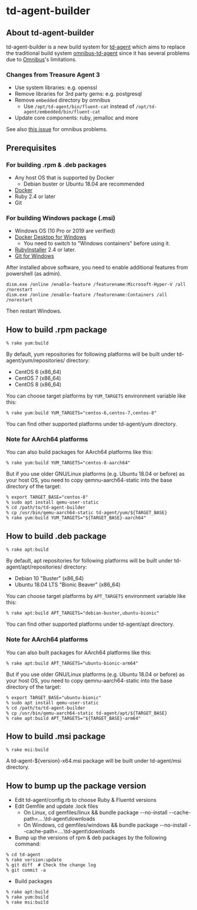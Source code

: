 # td-agent-builder

## About td-agent-builder

td-agent-builder is a new build system for [td-agent](http://docs.treasuredata.com/articles/td-agent) which aims to replace the traditional build system [omnibus-td-agent](https://github.com/treasure-data/omnibus-td-agent) since it has several problems due to [Omnibus](https://github.com/chef/omnibus)'s limitations.

### Changes from Treasure Agent 3

* Use system libraries: e.g. openssl
* Remove libraries for 3rd party gems: e.g. postgresql
* Remove `embedded` directory by omnibus
  * Use `/opt/td-agent/bin/fluent-cat` instead of `/opt/td-agent/embedded/bin/fluent-cat`
* Update core components: ruby, jemalloc and more

See also [this issue](https://github.com/treasure-data/omnibus-td-agent/issues/219) for omnibus problems.

## Prerequisites

### For building .rpm & .deb packages

  * Any host OS that is supported by Docker
    * Debian buster or Ubuntu 18.04 are recommended
  * [Docker](https://docs.docker.com/install/)
  * Ruby 2.4 or later
  * Git

### For building Windows package (.msi)

  * Windows OS (10 Pro or 2019 are verified)
  * [Docker Desktop for Windows](https://hub.docker.com/editions/community/docker-ce-desktop-windows)
    * You need to switch to "Windows containers" before using it.
  * [RubyInstaller](https://rubyinstaller.org/) 2.4 or later.
  * [Git for Windows](https://gitforwindows.org/)

After installed above software, you need to enable additional features from powershell (as admin).

```
dism.exe /online /enable-feature /featurename:Microsoft-Hyper-V /all /norestart
dism.exe /online /enable-feature /featurename:Containers /all /norestart
```

Then restart Windows.

## How to build .rpm package

```console
% rake yum:build
```

By default, yum repositories for following platforms will be built under td-agent/yum/repositories/ directory:

  * CentOS 6 (x86_64)
  * CentOS 7 (x86_64)
  * CentOS 8 (x86_64)

You can choose target platforms by `YUM_TARGETS` environment variable like this:

```console
% rake yum:build YUM_TARGETS="centos-6,centos-7,centos-8"
```

You can find other supported platforms under td-agent/yum directory.

### Note for AArch64 platforms

You can also build packages for AArch64 platforms like this:

```console
% rake yum:build YUM_TARGETS="centos-8-aarch64"
```

But if you use older GNU/Linux platforms (e.g. Ubuntu 18.04 or before) as your host OS, you need to copy qemnu-aarch64-static into the base directory of the target:

```console
% export TARGET_BASE="centos-8"
% sudo apt install qemu-user-static
% cd /path/to/td-agent-builder
% cp /usr/bin/qemu-aarch64-static td-agent/yum/${TARGET_BASE}
% rake yum:build YUM_TARGETS="${TARGET_BASE}-aarch64"
```

## How to build .deb package

```console
% rake apt:build
```

By default, apt repositories for following platforms will be built under td-agent/apt/repositories/ directory:

  * Debian 10 "Buster" (x86_64)
  * Ubuntu 18.04 LTS "Bionic Beaver" (x86_64)

You can choose target platforms by `APT_TARGETS` environment variable like this:

```console
% rake apt:build APT_TARGETS="debian-buster,ubuntu-bionic"
```

You can find other supported platforms under td-agent/apt directory.

### Note for AArch64 platforms

You can also built packages for AArch64 platforms like this:

```console
% rake apt:build APT_TARGETS="ubuntu-bionic-arm64"
```

But if you use older GNU/Linux platforms (e.g. Ubuntu 18.04 or before) as your host OS, you need to copy qemnu-aarch64-static into the base directory of the target:

```console
% export TARGET_BASE="ubuntu-bionic"
% sudo apt install qemu-user-static
% cd /path/to/td-agent-builder
% cp /usr/bin/qemu-aarch64-static td-agent/apt/${TARGET_BASE}
% rake apt:build APT_TARGETS="${TARGET_BASE}-arm64"
```

## How to build .msi package

```console
% rake msi:build
```

A td-agent-${version}-x64.msi package will be built under td-agent/msi directory.

## How to bump up the package version

* Edit td-agent/config.rb to choose Ruby & Fluentd versions
* Edit Gemfile and update .lock files
  * On Linux, cd gemfiles/linux && bundle package --no-install --cache-path=..\..\td-agent\downloads
  * On Windows, cd gemfiles/windows && bundle package --no-install --cache-path=..\..\td-agent\downloads
* Bump up the versions of rpm & deb packages by the following command:
```
% cd td-agent
% rake version:update
% git diff  # Check the change log
% git commit -a
```
* Build packages
```
% rake apt:build
% rake yum:build
% rake msi:build
```
